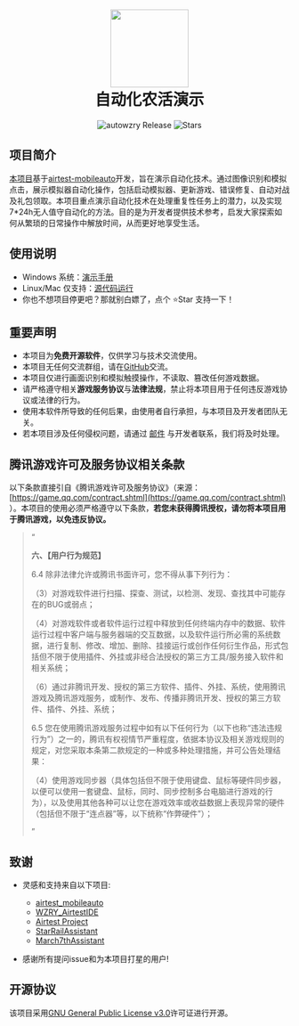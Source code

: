 <div align="center">
  <h1 align="center">
    <img src="https://cndaqiang.github.io/wzry.doc/wzry.favicon.png" width="140">
    <br/>
    自动化农活演示
  </h1>
</div>
<div align="center">
  <img alt="autowzry Release" src="https://img.shields.io/github/v/release/cndaqiang/autowzry?style=flat-square&color=ff7fbf&label=Releases" />
  <img alt="Stars" src="https://img.shields.io/github/stars/cndaqiang/autowzry?style=flat-square&color=66bb6a&label=Stars" />
</div>


## 项目简介

[本项目](https://github.com/cndaqiang/autowzry)基于[airtest-mobileauto](https://github.com/cndaqiang/airtest_mobileauto)开发，旨在演示自动化技术。通过图像识别和模拟点击，展示模拟器自动化操作，包括启动模拟器、更新游戏、错误修复、自动对战及礼包领取。本项目重点演示自动化技术在处理重复性任务上的潜力，以及实现7*24h无人值守自动化的方法。目的是为开发者提供技术参考，启发大家探索如何从繁琐的日常操作中解放时间，从而更好地享受生活。



## 使用说明

* Windows 系统：[演示手册](https://cndaqiang.github.io/wzry.doc/guide/install/)
* Linux/Mac 仅支持：[源代码运行](https://cndaqiang.github.io/wzry.doc/guide/pyinstall/)
* 你也不想项目停更吧？那就别白嫖了，点个 ⭐Star 支持一下！


## 重要声明

- 本项目为**免费开源软件**，仅供学习与技术交流使用。
- 本项目无任何交流群组，请在[GitHub](https://github.com/cndaqiang/autowzry)交流。
- 本项目仅进行画面识别和模拟触摸操作，不读取、篡改任何游戏数据。
- 请严格遵守相关**游戏服务协议**与**法律法规**，禁止将本项目用于任何违反游戏协议或法律的行为。
- 使用本软件所导致的任何后果，由使用者自行承担，与本项目及开发者团队无关。
- 若本项目涉及任何侵权问题，请通过 [邮件](mailto:chendq@aliyun.com) 与开发者联系，我们将及时处理。

## 腾讯游戏许可及服务协议相关条款

以下条款直接引自《腾讯游戏许可及服务协议》（来源：[https://game.qq.com/contract.shtml](https://game.qq.com/contract.shtml) ）。本项目的使用必须严格遵守以下条款，**若您未获得腾讯授权，请勿将本项目用于腾讯游戏，以免违反协议。**

> “
>
> **六、【用户行为规范】**
> 
> 6.4 除非法律允许或腾讯书面许可，您不得从事下列行为：
> 
> （3）对游戏软件进行扫描、探查、测试，以检测、发现、查找其中可能存在的BUG或弱点；
> 
> （4）对游戏软件或者软件运行过程中释放到任何终端内存中的数据、软件运行过程中客户端与服务器端的交互数据，以及软件运行所必需的系统数据，进行复制、修改、增加、删除、挂接运行或创作任何衍生作品，形式包括但不限于使用插件、外挂或非经合法授权的第三方工具/服务接入软件和相关系统；
> 
> （6）通过非腾讯开发、授权的第三方软件、插件、外挂、系统，使用腾讯游戏及腾讯游戏服务，或制作、发布、传播非腾讯开发、授权的第三方软件、插件、外挂、系统；
>
> 6.5 您在使用腾讯游戏服务过程中如有以下任何行为（以下也称“违法违规行为”）之一的，腾讯有权视情节严重程度，依据本协议及相关游戏规则的规定，对您采取本条第二款规定的一种或多种处理措施，并可公告处理结果：
>
> （4）使用游戏同步器（具体包括但不限于使用键盘、鼠标等硬件同步器，以便可以使用一套键盘、鼠标，同时、同步控制多台电脑进行游戏的行为），以及使用其他各种可以让您在游戏效率或收益数据上表现异常的硬件（包括但不限于“连点器”等，以下统称“作弊硬件”）；
> 
> ”

## 致谢
- 灵感和支持来自以下项目:

  - [airtest_mobileauto](https://github.com/cndaqiang/airtest_mobileauto)
  - [WZRY_AirtestIDE](https://github.com/XRSec/WZRY_AirtestIDE)
  - [Airtest Project](https://github.com/AirtestProject)
  - [StarRailAssistant](https://github.com/Starry-Wind/StarRailAssistant)
  - [March7thAssistant](https://github.com/moesnow/March7thAssistant)

- 感谢所有提问issue和为本项目打星的用户!

## 开源协议

该项目采用[GNU General Public License v3.0](https://www.gnu.org/licenses/gpl-3.0.html)许可证进行开源。
